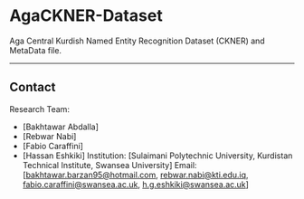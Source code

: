 # AgaCKNER-Dataset
Aga Central Kurdish Named Entity Recognition Dataset (CKNER) and MetaData file.

--------------
Contact
--------------
Research Team: 
- [Bakhtawar Abdalla]
- [Rebwar Nabi]
- [Fabio Caraffini]
- [Hassan Eshkiki]
Institution: [Sulaimani Polytechnic University, Kurdistan Technical Institute, Swansea University]
Email: [bakhtawar.barzan95@hotmail.com, rebwar.nabi@kti.edu.iq, fabio.caraffini@swansea.ac.uk, h.g.eshkiki@swansea.ac.uk]
